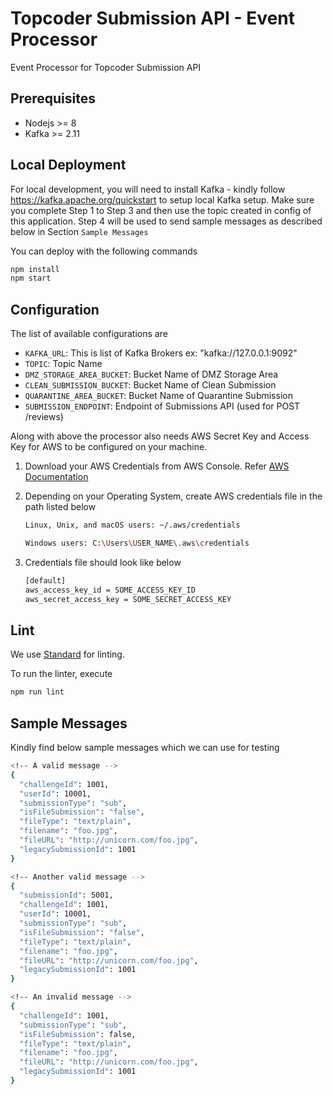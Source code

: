 # Topcoder Submission API - Event Processor

Event Processor for Topcoder Submission API

## Prerequisites

- Nodejs >= 8
- Kafka >= 2.11

## Local Deployment

For local development, you will need to install Kafka - kindly follow https://kafka.apache.org/quickstart to setup local Kafka setup. Make sure you complete Step 1 to Step 3 and then use the topic created in config of this application. Step 4 will be used to send sample messages as described below in Section `Sample Messages`

You can deploy with the following commands

```bash
npm install
npm start
```

## Configuration

The list of available configurations are

- `KAFKA_URL`: This is list of Kafka Brokers ex: "kafka://127.0.0.1:9092"
- `TOPIC`: Topic Name
- `DMZ_STORAGE_AREA_BUCKET`: Bucket Name of DMZ Storage Area
- `CLEAN_SUBMISSION_BUCKET`: Bucket Name of Clean Submission
- `QUARANTINE_AREA_BUCKET`:  Bucket Name of Quarantine Submission
- `SUBMISSION_ENDPOINT`: Endpoint of Submissions API (used for POST /reviews)

Along with above the processor also needs AWS Secret Key and Access Key for AWS to be configured on your machine.

1. Download your AWS Credentials from AWS Console. Refer [AWS Documentation](https://docs.aws.amazon.com/sdk-for-javascript/v2/developer-guide/getting-your-credentials.html)

2. Depending on your Operating System, create AWS credentials file in the path listed below

    ```bash
    Linux, Unix, and macOS users: ~/.aws/credentials

    Windows users: C:\Users\USER_NAME\.aws\credentials
    ```

3. Credentials file should look like below

    ```bash
    [default]
    aws_access_key_id = SOME_ACCESS_KEY_ID
    aws_secret_access_key = SOME_SECRET_ACCESS_KEY
    ```

## Lint

We use [Standard](https://github.com/standard/standard) for linting.

To run the linter, execute

```bash
npm run lint
```

## Sample Messages

Kindly find below sample messages which we can use for testing

```bash
<!-- A valid message -->
{
  "challengeId": 1001,
  "userId": 10001,
  "submissionType": "sub",
  "isFileSubmission": "false",
  "fileType": "text/plain",
  "filename": "foo.jpg",
  "fileURL": "http://unicorn.com/foo.jpg",
  "legacySubmissionId": 1001
}

<!-- Another valid message -->
{
  "submissionId": 5001,
  "challengeId": 1001,
  "userId": 10001,
  "submissionType": "sub",
  "isFileSubmission": "false",
  "fileType": "text/plain",
  "filename": "foo.jpg",
  "fileURL": "http://unicorn.com/foo.jpg",
  "legacySubmissionId": 1001
}

<!-- An invalid message -->
{
  "challengeId": 1001,
  "submissionType": "sub",
  "isFileSubmission": false,
  "fileType": "text/plain",
  "filename": "foo.jpg",
  "fileURL": "http://unicorn.com/foo.jpg",
  "legacySubmissionId": 1001
}
```
